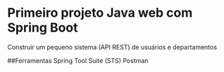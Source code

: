 # Primeiro projeto Java web com Spring Boot

Construir um pequeno sistema (API REST) de usuários e departamentos

##Ferramentas
  Spring Tool Suite (STS) 
  Postman
